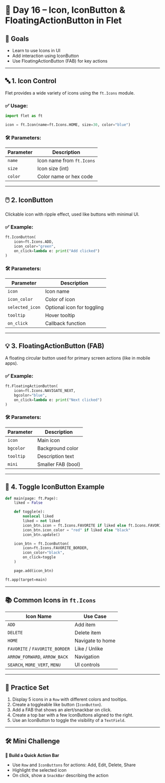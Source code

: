 
# 🔘 Day 16 – Icon, IconButton & FloatingActionButton in Flet

## 🎯 Goals
- Learn to use Icons in UI
- Add interaction using IconButton
- Use FloatingActionButton (FAB) for key actions

---

## 🔤 1. Icon Control

Flet provides a wide variety of icons using the `ft.Icons` module.

### ✅ Usage:
```python
import flet as ft

icon = ft.Icon(name=ft.Icons.HOME, size=30, color="blue")
```

### 🛠️ Parameters:
| Parameter | Description |
|-----------|-------------|
| `name`    | Icon name from `ft.Icons` |
| `size`    | Icon size (int) |
| `color`   | Color name or hex code |

---

## 🖱️ 2. IconButton

Clickable icon with ripple effect, used like buttons with minimal UI.

### ✅ Example:
```python
ft.IconButton(
    icon=ft.Icons.ADD,
    icon_color="green",
    on_click=lambda e: print("Add clicked")
)
```

### 🛠️ Parameters:
| Parameter | Description |
|-----------|-------------|
| `icon` | Icon name |
| `icon_color` | Color of icon |
| `selected_icon` | Optional icon for toggling |
| `tooltip` | Hover tooltip |
| `on_click` | Callback function |

---

## 💡 3. FloatingActionButton (FAB)

A floating circular button used for primary screen actions (like in mobile apps).

### ✅ Example:
```python
ft.FloatingActionButton(
    icon=ft.Icons.NAVIGATE_NEXT,
    bgcolor="blue",
    on_click=lambda e: print("Next clicked")
)
```

### 🛠️ Parameters:
| Parameter | Description |
|-----------|-------------|
| `icon` | Main icon |
| `bgcolor` | Background color |
| `tooltip` | Description text |
| `mini` | Smaller FAB (bool) |

---

## 🔁 4. Toggle IconButton Example

```python
def main(page: ft.Page):
    liked = False

    def toggle(e):
        nonlocal liked
        liked = not liked
        icon_btn.icon = ft.Icons.FAVORITE if liked else ft.Icons.FAVORITE_BORDER
        icon_btn.icon_color = "red" if liked else "black"
        icon_btn.update()

    icon_btn = ft.IconButton(
        icon=ft.Icons.FAVORITE_BORDER,
        icon_color="black",
        on_click=toggle
    )

    page.add(icon_btn)

ft.app(target=main)
```

---

## 📚 Common Icons in `ft.Icons`

| Icon Name | Use Case |
|-----------|----------|
| `ADD` | Add item |
| `DELETE` | Delete item |
| `HOME` | Navigate to home |
| `FAVORITE` / `FAVORITE_BORDER` | Like / Unlike |
| `ARROW_FORWARD`, `ARROW_BACK` | Navigation |
| `SEARCH`, `MORE_VERT`, `MENU` | UI controls |

---

## 🧪 Practice Set

1. Display 5 icons in a `Row` with different colors and tooltips.
2. Create a toggleable like button (`IconButton`).
3. Add a FAB that shows an alert/snackbar on click.
4. Create a top bar with a few IconButtons aligned to the right.
5. Use an IconButton to toggle the visibility of a `TextField`.

---

## 🛠️ Mini Challenge

**🔧 Build a Quick Action Bar**  
- Use `Row` and `IconButtons` for actions: Add, Edit, Delete, Share  
- Highlight the selected icon  
- On click, show a `SnackBar` describing the action
